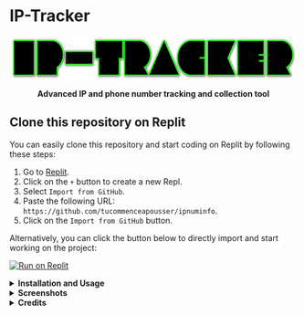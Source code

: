 # IP-Tracker

<p align="center">
<img src="Logotipo.png" width="500px" height="75px">
</p>

<p align="center">
<b>Advanced IP and phone number tracking and collection tool</b>
</p>

## Clone this repository on Replit

You can easily clone this repository and start coding on Replit by following these steps:

1. Go to [Replit](https://replit.com/).
2. Click on the `+` button to create a new Repl.
3. Select `Import from GitHub`.
4. Paste the following URL: `https://github.com/tucommenceapousser/ipnuminfo`.
5. Click on the `Import from GitHub` button.

Alternatively, you can click the button below to directly import and start working on the project:

[![Run on Replit](https://repl.it/badge/github/tucommenceapousser/ipnuminfo)](https://repl.it/github/tucommenceapousser/ipnuminfo)

<details>
  <summary><strong>Installation and Usage</strong></summary>
  <p>

  ```sh
  git clone https://github.com/tucommenceapousser/ipnuminfo.git

  cd IP-tracker

  pip3 install -r requirements.txt

  python3 main.py
  ```

  </p>
</details>
<details>
  <summary><strong>Screenshots</strong></summary>
  <p align="center">
    <img src="Img/Screenshot_2024-06-20-20-43-22-954_com.android.chrome-edit.jpg" width="510px">
  </p>
  <p align="center">
    <img src="Img/Screenshot_2024-06-20-20-39-19-784_com.android.chrome-edit.jpg">
  </p>
  <p align="center">
    <img src="Img/Screenshot_2024-06-20-20-37-50-746_com.android.chrome-edit.jpg" width="510px">
  </p>
</details>

<details>
  <summary><strong>Credits</strong></summary>
  <p>
    Modded by <b>trhacknon</b>
  </p>
</details>
